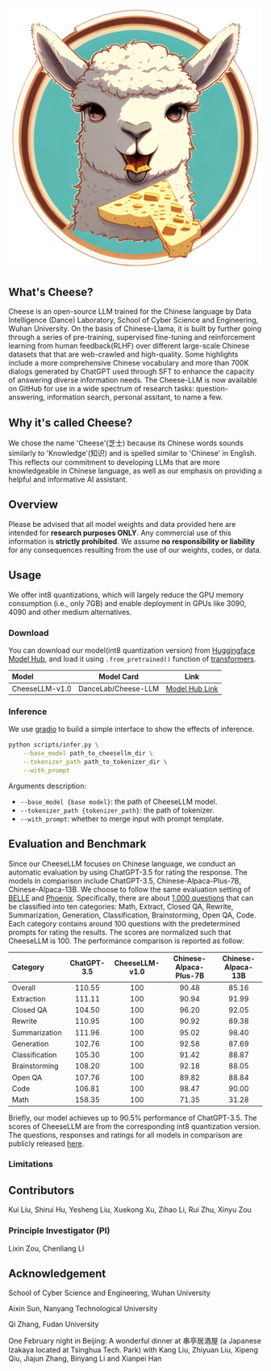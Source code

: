 <p align="center">
<img width="500px" alt="Project Cheese-LLM" src="https://github.com/WHUIR/Cheese-LLM/blob/00b10df37b31aa923cfc0faad175dca64490d41b/Cheese.png">
</p>

## What's Cheese?
Cheese is an open-source LLM trained for the Chinese language by Data Intelligence (Dance) Laboratory, School of Cyber Science and Engineering, Wuhan University. 
On the basis of Chinese-Llama, it is built by further going through a series of pre-training, supervised fine-tuning and reinforcement learning from human feedback(RLHF) over different large-scale Chinese datasets that that are web-crawled and high-quality.
Some highlights include a more comprehensive Chinese vocabulary and more than 700K dialogs generated by ChatGPT used through SFT to enhance the capacity of answering diverse information needs. 
The Cheese-LLM is now available on GitHub for use in a wide spectrum of research tasks: question-answering, information search, personal assitant, to name a few.


## Why it's called Cheese?
We chose the name 'Cheese'(芝士) because its Chinese words sounds similarly to 'Knowledge'(知识) and is spelled similar to 'Chinese' in English. This reflects our commitment to developing LLMs that are more knowledgeable in Chinese language, as well as our emphasis on providing a helpful and informative AI assistant.

## Overview
Please be advised that all model weights and data provided here are intended for **research purposes ONLY**. Any commercial use of this information is **strictly prohibited**. We assume **no responsibility or liability** for any consequences resulting from the use of our weights, codes, or data.

## Usage 
We offer int8 quantizations, which will largely reduce the GPU memory consumption (i.e., only 7GB) and enable deployment in GPUs like 3090, 4090 and other medium alternatives.

### Download

You can download our model(int8 quantization version) from [Huggingface Model Hub](https://huggingface.co/models), and load it using `.from_pretrained()` function of [transformers](https://github.com/huggingface/transformers).

| Model          | Model Card          | Link                                                         |
| :------------- | ------------------- | ------------------------------------------------------------ |
| CheeseLLM-v1.0 | DanceLab/Cheese-LLM | [Model Hub Link](https://huggingface.co/DanceLab/cheese-llm-v1) |

### Inference

We use [gradio](https://github.com/gradio-app/gradio) to build a simple interface to show the effects of inference.

```bash
python scripts/infer.py \
    --base_model path_to_cheesellm_dir \
    --tokenizer_path path_to_tokenizer_dir \
    --with_prompt
```

Arguments description:

- `--base_model {base model}`: the path of CheeseLLM model.
- `--tokenizer_path {tokenizer_path}`: the path of tokenizer.
- `--with_prompt`: whether to merge input with prompt template.


## Evaluation and Benchmark
Since our CheeseLLM focuses on Chinese language, we conduct an automatic evaluation by using ChatGPT-3.5 for rating the response. The models in comparison include ChatGPT-3.5, Chinese-Alpaca-Plus-7B, Chinese-Alpaca-13B. We choose to follow the same evaluation setting of [BELLE](https://github.com/LianjiaTech/BELLE/tree/main/eval) and [Phoenix](https://github.com/FreedomIntelligence/LLMZoo). Specifically, there are about [1,000 questions](https://github.com/WHUIR/Cheese-LLM/blob/main/evaluation/evaluation_documents/belle_1k_chinese_evaluation.jsonl) that can be classified into ten categories: Math, Extract, Closed QA, Rewrite, Summarization, Generation, Classification, Brainstorming, Open QA, Code. Each category contains around 100 questions with the predetermined prompts for rating the results. The scores are normalized such that CheeseLLM is 100. The performance comparison is reported as follow:

| Category | ChatGPT-3.5 |  CheeseLLM-v1.0  | Chinese-Alpaca-Plus-7B | Chinese-Alpaca-13B |
| :-------- | :------: | :----------: | :----------------: | :-----------------------: |
| Overall | 110.55 | 100 | 90.48 | 85.16 |
| Extraction | 111.11 | 100 | 90.94 | 91.99 |
| Closed QA | 104.50 | 100 | 96.20 | 92.05 |
| Rewrite | 110.95 | 100 | 90.92 | 89.38 |
| Summarization | 111.96 | 100 | 95.02 | 98.40 |
| Generation | 102.76 | 100 | 92.58 | 87.69 |
| Classification | 105.30 | 100 | 91.42 | 88.87 |
| Brainstorming | 108.20 | 100 | 92.18 | 88.05 |
| Open QA | 107.76 | 100 | 89.82 | 88.84 |
| Code | 106.81 | 100 | 98.47 | 90.00 |
| Math | 158.35 | 100 | 71.35 | 31.28 |

Briefly, our model achieves up to 90.5% performance of ChatGPT-3.5. The scores of CheeseLLM are from the corresponding int8 quantization version. 
The questions, responses and ratings for all models in comparison are publicly released [here](https://github.com/WHUIR/Cheese-LLM/tree/main/evaluation/evaluation_documents). 

### Limitations


## Contributors
Kui Liu, Shirui Hu, Yesheng Liu, Xuekong Xu, Zihao Li, Rui Zhu, Xinyu Zou
### Principle Investigator (PI)
Lixin Zou, Chenliang LI

## Acknowledgement
School of Cyber Science and Engineering, Wuhan University

Aixin Sun, Nanyang Technological University

Qi Zhang, Fudan University

One February night in Beijing: A wonderful dinner at 串亭居酒屋 (a Japanese Izakaya located at Tsinghua Tech. Park) with Kang Liu, Zhiyuan Liu, Xipeng Qiu, Jiajun Zhang, Binyang Li and Xianpei Han
